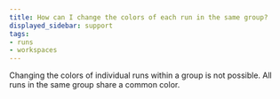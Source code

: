 ```yaml
---
title: How can I change the colors of each run in the same group?
displayed_sidebar: support
tags:
- runs
- workspaces
---
```

Changing the colors of individual runs within a group is not possible. All runs in the same group share a common color.

    